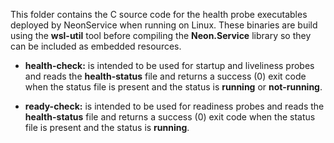 ﻿This folder contains the C source code for the health probe executables deployed by
NeonService when running on Linux.  These binaries are build using the **wsl-util**
tool before compiling the **Neon.Service** library so they can be included as
embedded resources.

* **health-check:** is intended to be used for startup and liveliness probes and reads
  the **health-status** file and returns a success (0) exit code when the status file is 
  present and the status is **running** or **not-running**.

* **ready-check:** is intended to be used for readiness probes and reads the **health-status** 
  file and returns a success (0) exit code when the status file is present and the status is 
  **running**.
